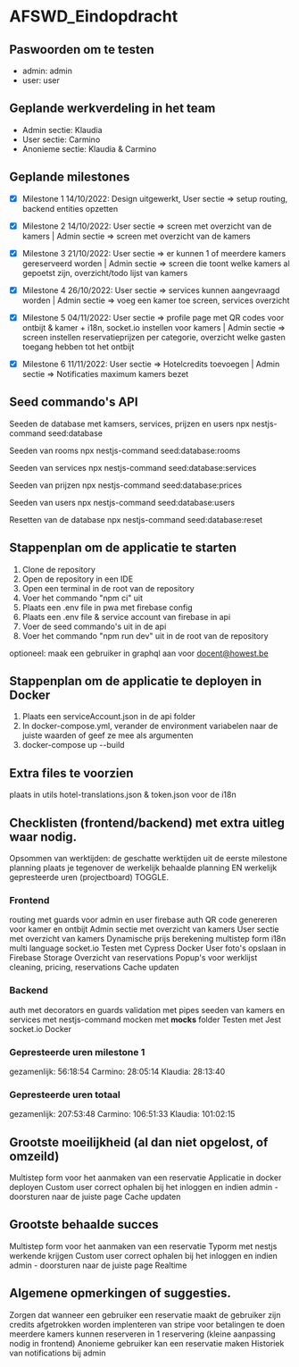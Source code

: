 # AFSWD_Eindopdracht

## Paswoorden om te testen

- admin: admin
- user: user

## Geplande werkverdeling in het team

- Admin sectie: Klaudia
- User sectie: Carmino
- Anonieme sectie: Klaudia & Carmino

## Geplande milestones

- [x] Milestone 1 14/10/2022: Design uitgewerkt, User sectie => setup routing, backend entities opzetten

- [x] Milestone 2 14/10/2022: User sectie => screen met overzicht van de kamers | Admin sectie => screen met overzicht van de kamers

- [x] Milestone 3 21/10/2022: User sectie => er kunnen 1 of meerdere kamers gereserveerd worden | Admin sectie => screen die toont welke kamers al gepoetst zijn, overzicht/todo lijst van kamers

- [x] Milestone 4 26/10/2022: User sectie => services kunnen aangevraagd worden | Admin sectie => voeg een kamer toe screen, services overzicht

- [x] Milestone 5 04/11/2022: User sectie => profile page met QR codes voor ontbijt & kamer + i18n, socket.io instellen voor kamers | Admin sectie => screen instellen reservatieprijzen per categorie, overzicht welke gasten toegang hebben tot het ontbijt

- [x] Milestone 6 11/11/2022: User sectie => Hotelcredits toevoegen | Admin sectie => Notificaties maximum kamers bezet

## Seed commando's API

Seeden de database met kamsers, services, prijzen en users
npx nestjs-command seed:database

Seeden van rooms
npx nestjs-command seed:database:rooms

Seeden van services
npx nestjs-command seed:database:services

Seeden van prijzen
npx nestjs-command seed:database:prices

Seeden van users
npx nestjs-command seed:database:users

Resetten van de database
npx nestjs-command seed:database:reset

## Stappenplan om de applicatie te starten

1. Clone de repository
2. Open de repository in een IDE
3. Open een terminal in de root van de repository
4. Voer het commando "npm ci" uit
5. Plaats een .env file in pwa met firebase config
6. Plaats een .env file & service account van firebase in api
7. Voer de seed commando's uit in de api
8. Voer het commando "npm run dev" uit in de root van de repository

optioneel: maak een gebruiker in graphql aan voor docent@howest.be

## Stappenplan om de applicatie te deployen in Docker

1. Plaats een serviceAccount.json in de api folder
2. In docker-compose.yml, verander de environment variabelen naar de juiste waarden of geef ze mee als argumenten
3. docker-compose up --build

## Extra files te voorzien

plaats in utils hotel-translations.json & token.json voor de i18n

## Checklisten (frontend/backend) met extra uitleg waar nodig.

Opsommen van werktijden: de geschatte werktijden uit de eerste milestone planning plaats je tegenover de werkelijk behaalde planning EN werkelijk
gepresteerde uren (projectboard) TOGGLE.

### Frontend

routing met guards voor admin en user
firebase auth
QR code genereren voor kamer en ontbijt
Admin sectie met overzicht van kamers
User sectie met overzicht van kamers
Dynamische prijs berekening
multistep form
i18n multi language
socket.io
Testen met Cypress
Docker
User foto's opslaan in Firebase Storage
Overzicht van reservations
Popup's voor werklijst cleaning, pricing, reservations
Cache updaten

### Backend

auth met decorators en guards
validation met pipes
seeden van kamers en services met nestjs-command
mocken met **mocks** folder
Testen met Jest
socket.io
Docker

### Gepresteerde uren milestone 1

gezamenlijk: 56:18:54
Carmino: 28:05:14
Klaudia: 28:13:40

### Gepresteerde uren totaal

gezamenlijk: 207:53:48
Carmino: 106:51:33
Klaudia: 101:02:15

## Grootste moeilijkheid (al dan niet opgelost, of omzeild)

Multistep form voor het aanmaken van een reservatie
Applicatie in docker deployen
Custom user correct ophalen bij het inloggen en indien admin - doorsturen naar de juiste page
Cache updaten

## Grootste behaalde succes

Multistep form voor het aanmaken van een reservatie
Typorm met nestjs werkende krijgen
Custom user correct ophalen bij het inloggen en indien admin - doorsturen naar de juiste page
Realtime

## Algemene opmerkingen of suggesties.

Zorgen dat wanneer een gebruiker een reservatie maakt de gebruiker zijn credits afgetrokken worden
implenteren van stripe voor betalingen te doen
meerdere kamers kunnen reserveren in 1 reservering (kleine aanpassing nodig in frontend)
Anonieme gebruiker kan een reservatie maken
Historiek van notifications bij admin
